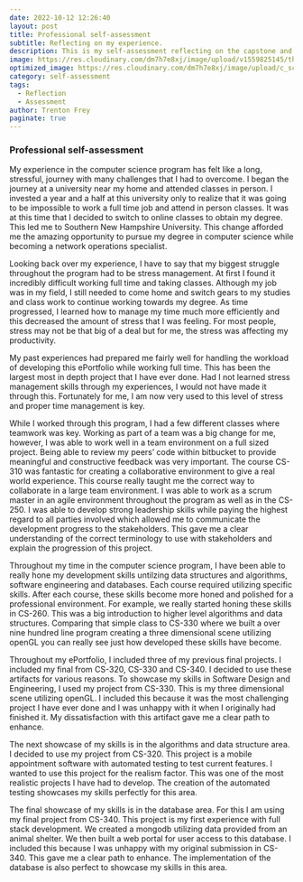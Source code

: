 ```yaml
---
date: 2022-10-12 12:26:40
layout: post
title: Professional self-assessment
subtitle: Reflecting on my experience.
description: This is my self-assessment reflecting on the capstone and my experience in the Computer Science program.
image: https://res.cloudinary.com/dm7h7e8xj/image/upload/v1559825145/theme16_o0seet.jpg
optimized_image: https://res.cloudinary.com/dm7h7e8xj/image/upload/c_scale,w_380/v1559825145/theme16_o0seet.jpg
category: self-assessment
tags:
  - Reflection
  - Assessment
author: Trenton Frey
paginate: true
---
```



### Professional self-assessment


  My experience in the computer science program has felt like a long, stressful, journey with many challenges that I had to overcome.  I began the journey at a university near my home and attended classes in person.  I invested a year and a half at this university only to realize that it was going to be impossible to work a full time job and attend in person classes.  It was at this time that I decided to switch to online classes to obtain my degree.  This led me to Southern New Hampshire University.  This change afforded me the amazing opportunity to pursue my degree in computer science while becoming a network operations specialist.

  Looking back over my experience, I have to say that my biggest struggle throughout the program had to be stress management.  At first I found it incredibly difficult working full time and taking classes.  Although my job was in my field, I still needed to come home and switch gears to my studies and class work to continue working towards my degree.   As time progressed, I learned how to manage my time much more efficiently and this decreased the amount of stress that I was feeling.  For most people, stress may not be that big of a deal but for me, the stress was affecting my productivity.
  
  My past experiences had prepared me fairly well for handling the workload of developing this ePortfolio while working full time.  This has been the largest most in depth project that I have ever done.  Had I not learned stress management skills through my experiences, I would not have made it through this.  Fortunately for me, I am now very used to this level of stress and proper time management is key.
  
  While I worked through this program, I had a few different classes where teamwork was key.  Working as part of a team was a big change for me, however, I was able to work well in a team environment on a full sized project.  Being able to review my peers’ code within bitbucket to provide meaningful and constructive feedback was very important.  The course CS-310 was fantastic for creating a collaborative environment to give a real world experience.  This course really taught me the correct way to collaborate in a large team environment.  I was able to work as a scrum master in an agile environment throughout the program as well as in the CS-250.  I was able to develop strong leadership skills while paying the highest regard to all parties involved which allowed me to communicate the development progress to the stakeholders.  This gave me a clear understanding of the correct terminology to use with stakeholders and explain the progression of this project.

  Throughout my time in the computer science program, I have been able to really hone my development skills untilzing data structures and algorithms, software engineering and databases. Each course required utilizing specific skills. After each course, these skills become more honed and polished for a professional environment. For example, we really started honing these skills in CS-260. This was a big introduction to higher level algorithms and data structures. Comparing that simple class to CS-330 where we built a over nine hundred line program creating a three dimensional scene utilizing openGL you can really see just how developed these skills have become.  
  
  Throughout my ePortfolio, I included three of my previous final projects. I included my final from CS-320, CS-330 and CS-340. I decided to use these artifacts for various reasons. To showcase my skills in Software Design and Engineering, I used my project from CS-330. This is my three dimensional scene utilizing openGL. I included this because it was the most challenging project I have ever done and I was unhappy with it when I originally had finished it. My dissatisfaction with this artifact gave me a clear path to enhance.
  
  The next showcase of my skills is in the algorithms and data structure area. I decided to use my project from CS-320. This project is a mobile appointment software with automated testing to test current features. I wanted to use this project for the realism factor. This was one of the most realistic projects I have had to develop. The creation of the automated testing showcases my skills perfectly for this area.
  
  The final showcase of my skills is in the database area. For this I am using my final project from CS-340. This project is my first experience with full stack development. We created a mongodb utilizing data provided from an animal shelter. We then built a web portal for user access to this database. I included this because I was unhappy with my original submission in CS-340. This gave me a clear path to enhance. The implementation of the database is also perfect to showcase my skills in this area. 
	
	






